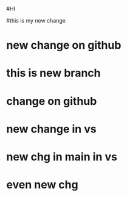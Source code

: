 #HI

#this is my new change
# new change on github
# this is new branch

# change on github

# new change in vs


# new chg in main in vs


# even new chg